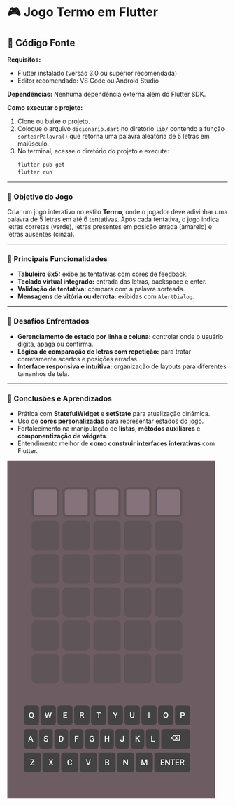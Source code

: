 # 🎮 Jogo Termo em Flutter

## 📁 Código Fonte

**Requisitos:**
- Flutter instalado (versão 3.0 ou superior recomendada)
- Editor recomendado: VS Code ou Android Studio

**Dependências:**
Nenhuma dependência externa além do Flutter SDK.

**Como executar o projeto:**
1. Clone ou baixe o projeto.
2. Coloque o arquivo `dicionario.dart` no diretório `lib/` contendo a função `sortearPalavra()` que retorna uma palavra aleatória de 5 letras em maiúsculo.
3. No terminal, acesse o diretório do projeto e execute:
   ```bash
   flutter pub get
   flutter run
   ```

---

### 🎯 Objetivo do Jogo
Criar um jogo interativo no estilo **Termo**, onde o jogador deve adivinhar uma palavra de 5 letras em até 6 tentativas. Após cada tentativa, o jogo indica letras corretas (verde), letras presentes em posição errada (amarelo) e letras ausentes (cinza).

---

### 🔧 Principais Funcionalidades

- **Tabuleiro 6x5:** exibe as tentativas com cores de feedback.
- **Teclado virtual integrado:** entrada das letras, backspace e enter.
- **Validação de tentativa:** compara com a palavra sorteada.
- **Mensagens de vitória ou derrota:** exibidas com `AlertDialog`.

---

### 🧱 Desafios Enfrentados

- **Gerenciamento de estado por linha e coluna:** controlar onde o usuário digita, apaga ou confirma.
- **Lógica de comparação de letras com repetição:** para tratar corretamente acertos e posições erradas.
- **Interface responsiva e intuitiva:** organização de layouts para diferentes tamanhos de tela.

---

### 📘 Conclusões e Aprendizados

- Prática com **StatefulWidget** e **setState** para atualização dinâmica.
- Uso de **cores personalizadas** para representar estados do jogo.
- Fortalecimento na manipulação de **listas**, **métodos auxiliares** e **componentização de widgets**.
- Entendimento melhor de **como construir interfaces interativas** com Flutter.

![alt text](image.png)
